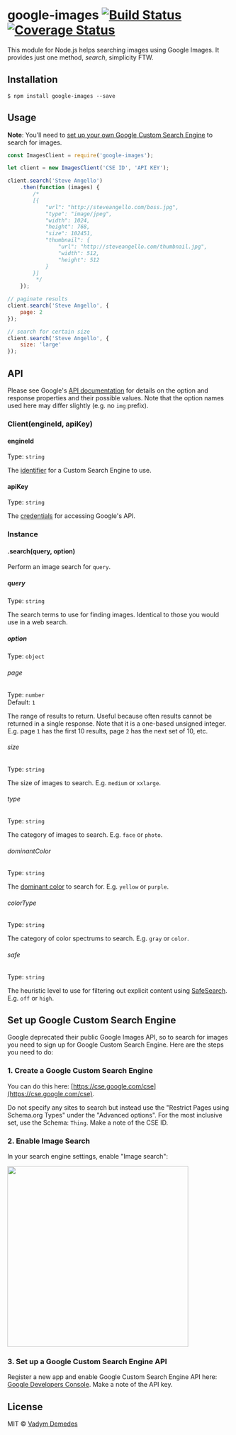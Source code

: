 # google-images [![Build Status](https://travis-ci.org/vdemedes/google-images.svg?branch=master)](https://travis-ci.org/vdemedes/google-images) [![Coverage Status](https://coveralls.io/repos/vdemedes/google-images/badge.svg?branch=master&service=github)](https://coveralls.io/github/vdemedes/google-images?branch=master)

This module for Node.js helps searching images using Google Images.
It provides just one method, *search*, simplicity FTW.


## Installation

```
$ npm install google-images --save
```


## Usage

**Note**: You'll need to [set up your own Google Custom Search Engine](#set-up-google-custom-search-engine) to search for images.

```js
const ImagesClient = require('google-images');

let client = new ImagesClient('CSE ID', 'API KEY');

client.search('Steve Angello')
	.then(function (images) {
		/*
		[{
			"url": "http://steveangello.com/boss.jpg",
			"type": "image/jpeg",
			"width": 1024,
			"height": 768,
			"size": 102451,
			"thumbnail": {
				"url": "http://steveangello.com/thumbnail.jpg",
				"width": 512,
				"height": 512
			}
		}]
		 */
	});

// paginate results
client.search('Steve Angello', {
	page: 2
});

// search for certain size
client.search('Steve Angello', {
	size: 'large'
});
```


## API

Please see Google's [API documentation](https://developers.google.com/custom-search/json-api/v1/reference/cse/list#parameters) for details on the option and response properties and their possible values. Note that the option names used here may differ slightly (e.g. no `img` prefix).

### Client(engineId, apiKey)

#### engineId

Type: `string`

The [identifier](https://developers.google.com/custom-search/json-api/v1/overview#prerequisites) for a Custom Search Engine to use.

#### apiKey

Type: `string`

The [credentials](https://support.google.com/googleapi/answer/6158857?hl=en) for accessing Google's API.

### Instance

#### .search(query, option)

Perform an image search for `query`.

##### query

Type: `string`

The search terms to use for finding images. Identical to those you would use in a web search.

##### option

Type: `object`

###### page

Type: `number`<br>
Default: `1`

The range of results to return. Useful because often results cannot be returned in a single response. Note that it is a one-based unsigned integer. E.g. page `1` has the first 10 results, page `2` has the next set of 10, etc.

###### size

Type: `string`

The size of images to search. E.g. `medium` or `xxlarge`.

###### type

Type: `string`

The category of images to search. E.g. `face` or `photo`.

###### dominantColor

Type: `string`

The [dominant color](https://designshack.net/articles/graphics/understanding-color-dominant-vs-recessive-colors/) to search for. E.g. `yellow` or `purple`.

###### colorType

Type: `string`

The category of color spectrums to search. E.g. `gray` or `color`.

###### safe

Type: `string`

The heuristic level to use for filtering out explicit content using [SafeSearch](https://en.wikipedia.org/wiki/SafeSearch). E.g. `off` or `high`.

## Set up Google Custom Search Engine

Google deprecated their public Google Images API, so to search for images you need to sign up for Google Custom Search Engine.
Here are the steps you need to do:

### 1. Create a Google Custom Search Engine

You can do this here: [https://cse.google.com/cse](https://cse.google.com/cse).

Do not specify any sites to search but instead use the "Restrict Pages using Schema.org Types" under the "Advanced options".
For the most inclusive set, use the Schema: `Thing`. Make a note of the CSE ID.

### 2. Enable Image Search

In your search engine settings, enable "Image search":

<img src="media/screenshot.png" width="408" />

### 3. Set up a Google Custom Search Engine API

Register a new app and enable Google Custom Search Engine API here: [Google Developers Console](https://console.developers.google.com).
Make a note of the API key.


## License

MIT © [Vadym Demedes](http://vadimdemedes.com)
